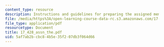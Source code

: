 ```yaml
---
content_type: resource
description: Instructions and guidelines for preparing the assigned memos.
file: /media/https%3A/open-learning-course-data-rc.s3.amazonaws.com/17-428-american-foreign-policy-theory-and-method-fall-2004/5af7ab2bcbc84b5e35f207db3f064d66_17_428_assn_the.pdf
file_type: application/pdf
resourcetype: Document
title: 17_428_assn_the.pdf
uid: 5af7ab2b-cbc8-4b5e-35f2-07db3f064d66
---
```

